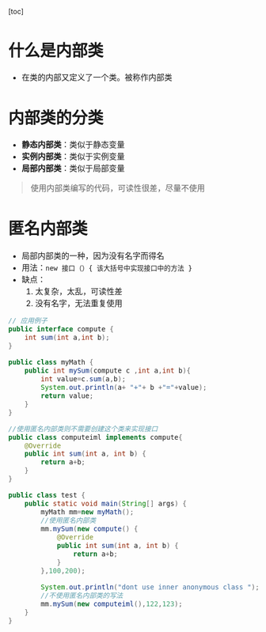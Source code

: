 [toc]
<font size=3>
# 什么是内部类
- 在类的内部又定义了一个类。被称作内部类

# 内部类的分类
- **静态内部类**：类似于静态变量
- **实例内部类**：类似于实例变量
- **局部内部类**：类似于局部变量

> 使用内部类编写的代码，可读性很差，尽量不使用

# 匿名内部类
- 局部内部类的一种，因为没有名字而得名
- 用法：`new 接口（）{ 该大括号中实现接口中的方法 }`
- 缺点：
    1. 太复杂，太乱，可读性差
    2. 没有名字，无法重复使用
```java
// 应用例子
public interface compute {
    int sum(int a,int b);
}

public class myMath {
    public int mySum(compute c ,int a,int b){
        int value=c.sum(a,b);
        System.out.println(a+ "+"+ b +"="+value);
        return value;
    }
}

//使用匿名内部类则不需要创建这个类来实现接口
public class computeiml implements compute{
    @Override
    public int sum(int a, int b) {
        return a+b;
    }
}

public class test {
    public static void main(String[] args) {
        myMath mm=new myMath();
        //使用匿名内部类
        mm.mySum(new compute() {
            @Override
            public int sum(int a, int b) {
                return a+b;
            }
        },100,200);

        System.out.println("dont use inner anonymous class ");
        //不使用匿名内部类的写法
        mm.mySum(new computeiml(),122,123);
    }
}

```

</font>